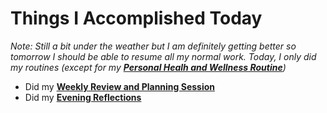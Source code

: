 # Things I Accomplished Today

_Note: Still a bit under the weather but I am definitely getting better so tomorrow I should be able to resume all my normal work. Today, I only did my routines (except for my **[Personal Healh and Wellness Routine](../../routines/2024/personal-health-and-wellness-routine/personal-health-and-wellness-routine-2024-week-6)**)_

- Did my **[Weekly Review and Planning Session](../../routines/personal-health-and-wellness-routine-2024.md)**
- Did my **[Evening Reflections](../../routines/evening-reflections.md)**

